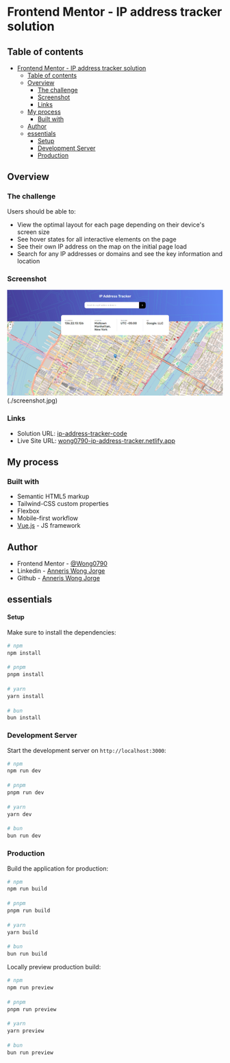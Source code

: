 # Frontend Mentor - IP address tracker solution

## Table of contents

- [Frontend Mentor - IP address tracker solution](#frontend-mentor---ip-address-tracker-solution)
  - [Table of contents](#table-of-contents)
  - [Overview](#overview)
    - [The challenge](#the-challenge)
    - [Screenshot](#screenshot)
    - [Links](#links)
  - [My process](#my-process)
    - [Built with](#built-with)
  - [Author](#author)
  - [essentials](#essentials)
    - [Setup](#setup)
    - [Development Server](#development-server)
    - [Production](#production)

## Overview

### The challenge

Users should be able to:

- View the optimal layout for each page depending on their device's screen size
- See hover states for all interactive elements on the page
- See their own IP address on the map on the initial page load
- Search for any IP addresses or domains and see the key information and location

### Screenshot

![Alt text](image.png)(./screenshot.jpg)

### Links

- Solution URL: [ip-address-tracker-code](https://github.com/Wong0790/ip-address-tracker)
- Live Site URL: [wong0790-ip-address-tracker.netlify.app](https://wong0790-ip-address-tracker.netlify.app/)

## My process

### Built with

- Semantic HTML5 markup
- Tailwind-CSS custom properties
- Flexbox
- Mobile-first workflow
- [Vue.js](https://vuejs.org/) - JS framework

## Author

- Frontend Mentor - [@Wong0790](https://www.frontendmentor.io/profile/Wong0790)
- Linkedin - [Anneris Wong Jorge](https://www.linkedin.com/in/anne-wong0790)
- Github - [Anneris Wong Jorge](https://github.com/Wong0790)

## essentials

#### Setup

Make sure to install the dependencies:

```bash
# npm
npm install

# pnpm
pnpm install

# yarn
yarn install

# bun
bun install
```

### Development Server

Start the development server on `http://localhost:3000`:

```bash
# npm
npm run dev

# pnpm
pnpm run dev

# yarn
yarn dev

# bun
bun run dev
```

### Production

Build the application for production:

```bash
# npm
npm run build

# pnpm
pnpm run build

# yarn
yarn build

# bun
bun run build
```

Locally preview production build:

```bash
# npm
npm run preview

# pnpm
pnpm run preview

# yarn
yarn preview

# bun
bun run preview
```

